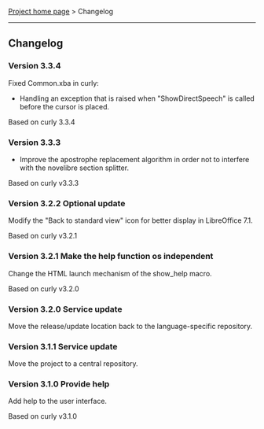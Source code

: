[Project home page](index) > Changelog

------------------------------------------------------------------------

## Changelog

### Version 3.3.4

Fixed Common.xba in curly:

- Handling an exception that is raised when "ShowDirectSpeech" is called before the cursor is placed.

Based on curly 3.3.4

### Version 3.3.3

- Improve the apostrophe replacement algorithm in order not to interfere with the novelibre section splitter.

Based on curly v3.3.3

### Version 3.2.2 Optional update

Modify the "Back to standard view" icon for better display in LibreOffice 7.1.

Based on curly v3.2.1

### Version 3.2.1 Make the help function os independent

Change the HTML launch mechanism of the show_help macro. 

Based on curly v3.2.0

### Version 3.2.0 Service update

Move the release/update location back to the language-specific repository.


### Version 3.1.1 Service update

Move the project to a central repository.


### Version 3.1.0 Provide help

Add help to the user interface. 

Based on curly v3.1.0
